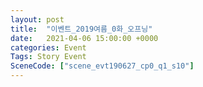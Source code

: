 ```yaml
---
layout: post
title:  "이벤트_2019여름_0화_오프닝"
date:   2021-04-06 15:00:00 +0000
categories: Event
Tags: Story Event
SceneCode: ["scene_evt190627_cp0_q1_s10"]
---
```

